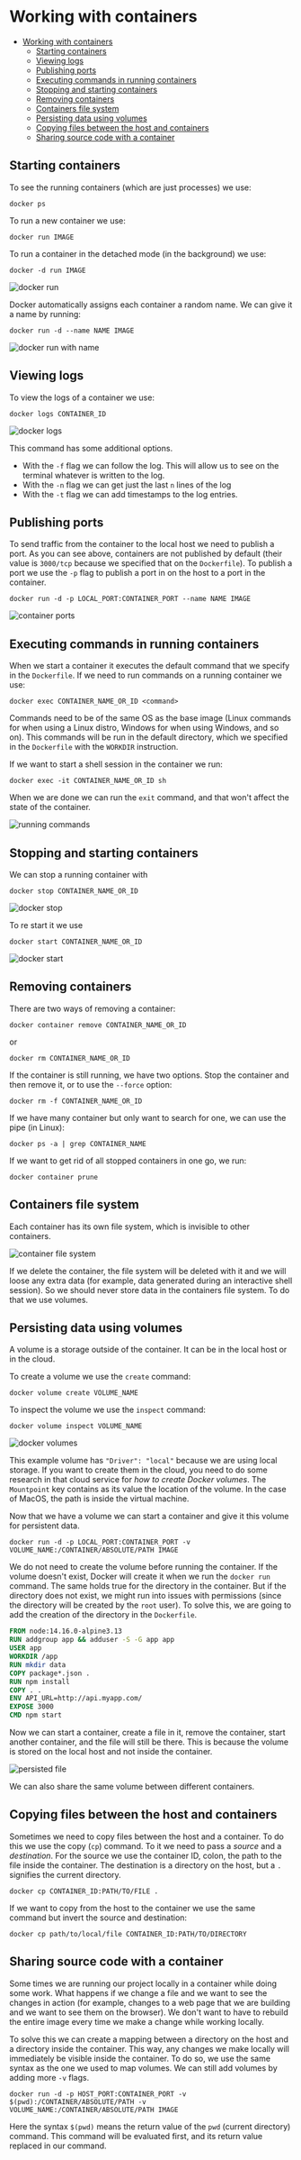 # Working with containers

- [Working with containers](#working-with-containers)
  - [Starting containers](#starting-containers)
  - [Viewing logs](#viewing-logs)
  - [Publishing ports](#publishing-ports)
  - [Executing commands in running containers](#executing-commands-in-running-containers)
  - [Stopping and starting containers](#stopping-and-starting-containers)
  - [Removing containers](#removing-containers)
  - [Containers file system](#containers-file-system)
  - [Persisting data using volumes](#persisting-data-using-volumes)
  - [Copying files between the host and containers](#copying-files-between-the-host-and-containers)
  - [Sharing source code with a container](#sharing-source-code-with-a-container)

## Starting containers

To see the running containers (which are just processes) we use:

``` shell
docker ps
```

To run a new container we use:

``` shell
docker run IMAGE
```

To run a container in the detached mode (in the background) we use:

``` shell
docker -d run IMAGE
```

![docker run](img/01_docker_run.png)

Docker automatically assigns each container a random name. We can give it a name by running:

``` shell
docker run -d --name NAME IMAGE
```

![docker run with name](img/02_docker_run_with_name.png)

## Viewing logs

To view the logs of a container we use:

``` shell
docker logs CONTAINER_ID
```

![docker logs](img/03_docker_logs.png)

This command has some additional options.

- With the `-f` flag we can follow the log. This will allow us to see on the terminal whatever is written to the log.
- With the `-n` flag we can get just the last `n` lines of the log
- With the `-t` flag we can add timestamps to the log entries.

## Publishing ports

To send traffic from the container to the local host we need to publish a port. As you can see above, containers are not published by default (their value is `3000/tcp` because we specified that on the `Dockerfile`). To publish a port we use the `-p` flag to publish a port in on the host to a port in the container.

``` shell
docker run -d -p LOCAL_PORT:CONTAINER_PORT --name NAME IMAGE
```

![container ports](img/04_container_ports.png)

## Executing commands in running containers

When we start a container it executes the default command that we specify in the `Dockerfile`. If we need to run commands on a running container we use:

``` shell
docker exec CONTAINER_NAME_OR_ID <command>
```

Commands need to be of the same OS as the base image (Linux commands for when using a Linux distro, Windows for when using Windows, and so on). This commands will be run in the default directory, which we specified in the `Dockerfile` with the `WORKDIR` instruction.

If we want to start a shell session in the container we run:

``` shell
docker exec -it CONTAINER_NAME_OR_ID sh
```

When we are done we can run the `exit` command, and that won't affect the state of the container.

![running commands](#img/05_running_commands.png)

## Stopping and starting containers

We can stop a running container with

``` shell
docker stop CONTAINER_NAME_OR_ID
```

![docker stop](img/07_docker_stop.png)

To re start it we use

``` shell
docker start CONTAINER_NAME_OR_ID
```

![docker start](img/08_docker_start.png)

## Removing containers

There are two ways of removing a container:

``` shell
docker container remove CONTAINER_NAME_OR_ID
```

or

``` shell
docker rm CONTAINER_NAME_OR_ID
```

If the container is still running, we have two options. Stop the container and then remove it, or to use the `--force` option:

``` shell
docker rm -f CONTAINER_NAME_OR_ID
```

If we have many container but only want to search for one, we can use the pipe (in Linux):

``` shell
docker ps -a | grep CONTAINER_NAME
```

If we want to get rid of all stopped containers in one go, we run:

``` shell
docker container prune
```

## Containers file system

Each container has its own file system, which is invisible to other containers.

![container file system](#img/09_container_file_system.png)

If we delete the container, the file system will be deleted with it and we will loose any extra data (for example, data generated during an interactive shell session). So we should never store data in the containers file system. To do that we use volumes.

## Persisting data using volumes

A volume is a storage outside of the container. It can be in the local host or in the cloud.

To create a volume we use the `create` command:

``` shell
docker volume create VOLUME_NAME
```

To inspect the volume we use the `inspect` command:

``` shell
docker volume inspect VOLUME_NAME
```

![docker volumes](img/10_volumes.png)

This example volume has `"Driver": "local"` because we are using local storage. If you want to create them in the cloud, you need to do some research in that cloud service for *how to create Docker volumes*. The `Mountpoint` key contains as its value the location of the volume. In the case of MacOS, the path is inside the virtual machine.

Now that we have a volume we can start a container and give it this volume for persistent data.

``` shell
docker run -d -p LOCAL_PORT:CONTAINER_PORT -v VOLUME_NAME:/CONTAINER/ABSOLUTE/PATH IMAGE
```

We do not need to create the volume before running the container. If the volume doesn't exist, Docker will create it when we run the `docker run` command. The same holds true for the directory in the container. But if the directory does not exist, we might run into issues with permissions (since the directory will be created by the `root` user). To solve this, we are going to add the creation of the directory in the `Dockerfile`.

``` dockerfile
FROM node:14.16.0-alpine3.13
RUN addgroup app && adduser -S -G app app
USER app
WORKDIR /app
RUN mkdir data
COPY package*.json .
RUN npm install
COPY . .
ENV API_URL=http://api.myapp.com/
EXPOSE 3000
CMD npm start
```

Now we can start a container, create a file in it, remove the container, start another container, and the file will still be there. This is because the volume is stored on the local host and not inside the container.

![persisted file](img/11_persisted_file.png)

We can also share the same volume between different containers.

## Copying files between the host and containers

Sometimes we need to copy files between the host and a container. To do this we use the copy (`cp`) command. To it we need to pass a *source* and a *destination*. For the source we use the container ID, colon, the path to the file inside the container. The destination is a directory on the host, but a `.` signifies the current directory.

``` shell
docker cp CONTAINER_ID:PATH/TO/FILE .
```

If we want to copy from the host to the container we use the same command but invert the source and destination:

``` shell
docker cp path/to/local/file CONTAINER_ID:PATH/TO/DIRECTORY
```

## Sharing source code with a container

Some times we are running our project locally in a container while doing some work. What happens if we change a file and we want to see the changes in action (for example, changes to a web page that we are building and we want to see them on the browser). We don't want to have to rebuild the entire image every time we make a change while working locally.

To solve this we can create a mapping between a directory on the host and a directory inside the container. This way, any changes we make locally will immediately be visible inside the container. To do so, we use the same syntax as the one we used to map volumes. We can still add volumes by adding more `-v` flags.

``` shell
docker run -d -p HOST_PORT:CONTAINER_PORT -v $(pwd):/CONTAINER/ABSOLUTE/PATH -v VOLUME_NAME:/CONTAINER/ABSOLUTE/PATH IMAGE
```

Here the syntax `$(pwd)` means the return value of the `pwd` (current directory) command. This command will be evaluated first, and its return value replaced in our command.
